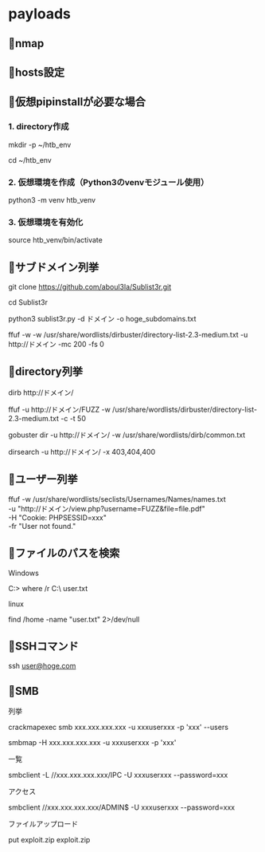 # payloads

## 🔴nmap
## 🔴hosts設定

## 🔴仮想pipinstallが必要な場合

### 1. directory作成

mkdir -p ~/htb_env

cd ~/htb_env

### 2. 仮想環境を作成（Python3のvenvモジュール使用）

python3 -m venv htb_venv

### 3. 仮想環境を有効化

source htb_venv/bin/activate


## 🔴サブドメイン列挙
git clone https://github.com/aboul3la/Sublist3r.git

cd Sublist3r

python3 sublist3r.py -d ドメイン -o hoge_subdomains.txt

ffuf -w -w /usr/share/wordlists/dirbuster/directory-list-2.3-medium.txt -u http://ドメイン -mc 200 -fs 0

## 🔴directory列挙

dirb http://ドメイン/

ffuf -u http://ドメイン/FUZZ -w /usr/share/wordlists/dirbuster/directory-list-2.3-medium.txt -c -t 50

gobuster dir -u http://ドメイン/ -w /usr/share/wordlists/dirb/common.txt

dirsearch -u http://ドメイン/ -x 403,404,400  

## 🔴ユーザー列挙

ffuf -w /usr/share/wordlists/seclists/Usernames/Names/names.txt \
     -u "http://ドメイン/view.php?username=FUZZ&file=file.pdf" \
     -H "Cookie: PHPSESSID=xxx" \
     -fr "User not found."

## 🔴ファイルのパスを検索

Windows

C:\> where /r C:\ user.txt

linux

find /home -name "user.txt" 2>/dev/null

## 🔴SSHコマンド

ssh user@hoge.com

## 🔴SMB

列挙

crackmapexec smb xxx.xxx.xxx.xxx -u xxxuserxxx -p 'xxx' --users

smbmap -H xxx.xxx.xxx.xxx -u xxxuserxxx -p 'xxx'

一覧

smbclient -L //xxx.xxx.xxx.xxx/IPC -U xxxuserxxx --password=xxx

アクセス 

smbclient //xxx.xxx.xxx.xxx/ADMIN$ -U xxxuserxxx --password=xxx

ファイルアップロード

put exploit.zip exploit.zip

